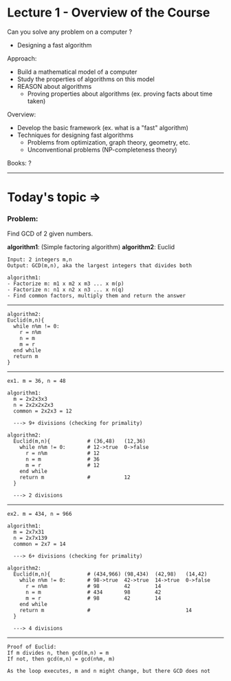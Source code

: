 # Lecture 1 - Overview of the Course
Can you solve any problem on a computer ?
- Designing a fast algorithm

Approach: 
- Build a mathematical model of a computer
- Study the properties of algorithms on this model
- REASON about algorithms
  - Proving properties about algorithms (ex. proving facts about time taken)

Overview:
- Develop the basic framework (ex. what is a "fast" algorithm)
- Techniques for designing fast algorithms
  - Problems from optimization, graph theory, geometry, etc.
  - Unconventional problems (NP-completeness theory)

Books: ?

---

# Today's topic =>
### Problem: 
  Find GCD of 2 given numbers.

**algorithm1**: (Simple factoring algorithm)
**algorithm2**: Euclid 

```
Input: 2 integers m,n
Output: GCD(m,n), aka the largest integers that divides both
```

```
algorithm1: 
- Factorize m: m1 x m2 x m3 ... x m(p)
- Factorize n: n1 x n2 x n3 ... x n(q)
- Find common factors, multiply them and return the answer
```
---

```
algorithm2:
Euclid(m,n){
  while n%m != 0:
    r = n%m
    n = m
    m = r
  end while
  return m
}
```

---

```
ex1. m = 36, n = 48

algorithm1:
  m = 2x2x3x3
  n = 2x2x2x2x3
  common = 2x2x3 = 12

  ---> 9+ divisions (checking for primality)

algorithm2:
  Euclid(m,n){            # (36,48)   (12,36)
    while n%m != 0:       # 12->true  0->false
      r = n%m             # 12
      n = m               # 36
      m = r               # 12
    end while
    return m              #           12
  }

  ---> 2 divisions
```

---

```
ex2. m = 434, n = 966

algorithm1:
  m = 2x7x31
  n = 2x7x139
  common = 2x7 = 14

  ---> 6+ divisions (checking for primality)

algorithm2:
  Euclid(m,n){            # (434,966) (98,434)  (42,98)   (14,42)
    while n%m != 0:       # 98->true  42->true  14->true  0->false
      r = n%m             # 98        42        14
      n = m               # 434       98        42
      m = r               # 98        42        14
    end while
    return m              #                               14
  }

  ---> 4 divisions
```

---

```
Proof of Euclid:
If m divides n, then gcd(m,n) = m
If not, then gcd(m,n) = gcd(n%m, m)

As the loop executes, m and n might change, but there GCD does not

```